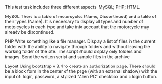 This test task includes three different aspects: MySQL; PHP; HTML.

MySQL
There is a table of motorcycles (Name, Discontinued) and a table of their types (Name).
It is necessary to display all types and number of motorcycles in each type and take into account that the motorcycle may already be discontinued.

PHP
Write something like a file manager. Display a list of files in the current folder with the ability to navigate through folders and without leaving the working folder of the site. The script should display only folders and images.
Send the written script and sample files in the archive.

Layout
Using bootstrap v 3.4 to create an authorization page. There should be a block form in the center of the page (with an external shadow) with the input of: login, password, a stylized "Alien PC" checkbox and a login button.
